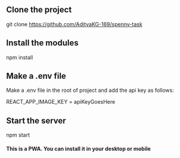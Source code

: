 ## Clone the project

git clone https://github.com/AdityaKG-169/spenny-task

## Install the modules

npm install

## Make a .env file

Make a .env file in the root of project and add the api key as follows:

REACT_APP_IMAGE_KEY = apiKeyGoesHere

## Start the server

npm start

#### This is a PWA. You can install it in your desktop or mobile
